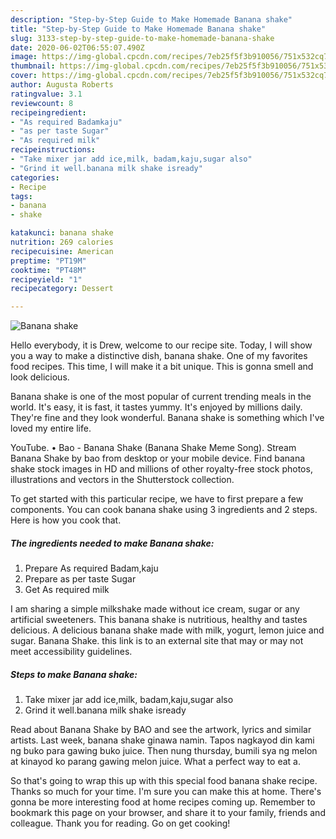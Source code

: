 ```yaml
---
description: "Step-by-Step Guide to Make Homemade Banana shake"
title: "Step-by-Step Guide to Make Homemade Banana shake"
slug: 3133-step-by-step-guide-to-make-homemade-banana-shake
date: 2020-06-02T06:55:07.490Z
image: https://img-global.cpcdn.com/recipes/7eb25f5f3b910056/751x532cq70/banana-shake-recipe-main-photo.jpg
thumbnail: https://img-global.cpcdn.com/recipes/7eb25f5f3b910056/751x532cq70/banana-shake-recipe-main-photo.jpg
cover: https://img-global.cpcdn.com/recipes/7eb25f5f3b910056/751x532cq70/banana-shake-recipe-main-photo.jpg
author: Augusta Roberts
ratingvalue: 3.1
reviewcount: 8
recipeingredient:
- "As required Badamkaju"
- "as per taste Sugar"
- "As required milk"
recipeinstructions:
- "Take mixer jar add ice,milk, badam,kaju,sugar also"
- "Grind it well.banana milk shake isready"
categories:
- Recipe
tags:
- banana
- shake

katakunci: banana shake 
nutrition: 269 calories
recipecuisine: American
preptime: "PT19M"
cooktime: "PT48M"
recipeyield: "1"
recipecategory: Dessert

---
```



![Banana shake](https://img-global.cpcdn.com/recipes/7eb25f5f3b910056/751x532cq70/banana-shake-recipe-main-photo.jpg)

Hello everybody, it is Drew, welcome to our recipe site. Today, I will show you a way to make a distinctive dish, banana shake. One of my favorites food recipes. This time, I will make it a bit unique. This is gonna smell and look delicious.

Banana shake is one of the most popular of current trending meals in the world. It's easy, it is fast, it tastes yummy. It's enjoyed by millions daily. They're fine and they look wonderful. Banana shake is something which I've loved my entire life.

YouTube. • Bao - Banana Shake (Banana Shake Meme Song). Stream Banana Shake by bao from desktop or your mobile device. Find banana shake stock images in HD and millions of other royalty-free stock photos, illustrations and vectors in the Shutterstock collection.


To get started with this particular recipe, we have to first prepare a few components. You can cook banana shake using 3 ingredients and 2 steps. Here is how you cook that.

<!--inarticleads1-->

##### The ingredients needed to make Banana shake:

1. Prepare As required Badam,kaju
1. Prepare as per taste Sugar
1. Get As required milk


I am sharing a simple milkshake made without ice cream, sugar or any artificial sweeteners. This banana shake is nutritious, healthy and tastes delicious. A delicious banana shake made with milk, yogurt, lemon juice and sugar. Banana Shake. this link is to an external site that may or may not meet accessibility guidelines. 

<!--inarticleads2-->

##### Steps to make Banana shake:

1. Take mixer jar add ice,milk, badam,kaju,sugar also
1. Grind it well.banana milk shake isready


Read about Banana Shake by BAO and see the artwork, lyrics and similar artists. Last week, banana shake ginawa namin. Tapos nagkayod din kami ng buko para gawing buko juice. Then nung thursday, bumili sya ng melon at kinayod ko parang gawing melon juice. What a perfect way to eat a. 

So that's going to wrap this up with this special food banana shake recipe. Thanks so much for your time. I'm sure you can make this at home. There's gonna be more interesting food at home recipes coming up. Remember to bookmark this page on your browser, and share it to your family, friends and colleague. Thank you for reading. Go on get cooking!
